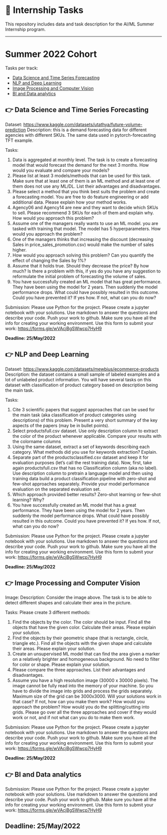 # :wave: Internship Tasks
This repository includes data and task description for the AI/ML Summer Internship program.

---

# Summer 2022 Cohort
Tasks per track:
- [Data Science and Time Series Forecasting](#TS)
- [NLP and Deep Learning](#NLP)
- [Image Processing and Computer Vision](#CV)
- [BI and Data analytics](#BI)

## :point_right: Data Science and Time Series Forecasting <a name="TS"></a>
Dataset: https://www.kaggle.com/datasets/utathya/future-volume-prediction
Description: this is a demand forecasting data for different agencies with different SKUs. The same data used in pytorch-forecasting TFT example.

Tasks:
1. Data is aggregated at monthly level. The task is to create a forecasting model that would forecast the demand for the next 3 months. How would you evaluate and compare your models?
2. Please list at least 3 models/methods that can be used for this task. Make sure that at least one of them is an ML method and at least one of them does not use any ML/DL. List their advantages and disadvantages.
3. Please select a method that you think best suits the problem and create a forecasting model. You are free to do feature engineering or add additional data.
Please explain how your method works.
4. Agency06 and Agency14 are new and they want to decide which SKUs to sell. Please recommend 3 SKUs for each of them and explain why. How would you approach this problem?
5. Assume one of the managers really wants to use an ML model. you are tasked with training that model. The model has 5 hyperparameters. How would you approach the problem?
6. One of the managers thinks that increasing the discount (decreasing Sales in price_sales_promotion.csv) would make the number of sales higher.
7. How would you approach solving this problem? Can you quantify the effect of changing the Sales by 1%?
8. Assume that it holds true. Should they decrease the price? By how much? Is there a problem with this, if yes do you have any suggestion to reformulate the initial problem of forecasting the volume of sales.
9. You have successfully created an ML model that has great performance. They have been using the model for 2 years. Then suddenly the model performance drops. What could have possibly resulted in this outcome. Could you have prevented it? If yes how. If not, what can you do now?


Submission: Please use Python for the project. Please create a jupyter notebook with your solutions. Use markdown to answer the questions and describe your code. Push your work to github. Make sure you have all the info for creating your working environment. Use this form to submit your work: https://forms.gle/wVAcjBgSWwcp7HyH9

**Deadline: 25/May/2022**

## :point_right: NLP and Deep Learning <a name="NLP"></a>
Dataset: https://www.kaggle.com/datasets/mewbius/ecommerce-products
Description: the dataset contains a small sample of labeled examples and a lot of unlabeled product information. You will have several tasks on this dataset with classification of product category based on description being the main task.

Tasks:
1. Cite 3 scientific papers that suggest approaches that can be used for the main task (aka classification of product categories using descriptions) of this problem. Present a very short summary of the key aspects of the papers (may be in bullet points).
2. Select productsfull.csv dataset. Use only description column to extract the color of the product whenever applicable. Compare your results with the colorname columns
3. Using the same dataset, extract a set of keywords describing each category. What methods did you use for keywords extraction? Explain.
4. Separate part of the productsclassified.csv dataset and keep it for evaluation purposes (let’s call the rest training data). Now, first, take again productsfull.csv that has no Classification column (aka no label). Use description column to pretrain a language model and then using training data build a product classification pipeline with zero-shot and few-shot approaches separately. Provide your model performance evaluation on the separated evaluation set.
5. Which approach provided better results? Zero-shot learning or few-shot learning? Why?
6. You have successfully created an ML model that has a great performance. They have been using the model for 2 years. Then suddenly the model performance drops. What could have possibly resulted in this outcome. Could you have prevented it? If yes how. If not, what can you do now?

Submission: Please use Python for the project. Please create a jupyter notebook with your solutions. Use markdown to answer the questions and describe your code. Push your work to github. Make sure you have all the info for creating your working environment. Use this form to submit your work: https://forms.gle/wVAcjBgSWwcp7HyH9

**Deadline: 25/May/2022**

## :point_right: Image Processing and Computer Vision <a name="CV"></a>
Image:
Description: Consider the image above. The task is to be able to detect different shapes and calculate their area in the picture. 

Tasks:
Please create 3 different methods:
1. Find the objects by the color. The color should be input. Find all the objects that have the given color. Calculate their areas. Please explain your solution.
2. Find the objects by their geometric shape (that is rectangle, circle, triangle etc.). Find all the objects with the given shape and calculate their areas. Please explain your solution.
3. Create an unsupervised ML model that can find the area given a marker on a relatively brighter and homogeneous background. No need to filter for color or shape. Please explain your solution.
4. Please compare the three approaches. List their advantages and disadvantages. 
5. Assume you have a high resolution image (30000 x 30000 pixels). The image cannot be fully read into the memory of your machine. So you have to divide the image into grids and process the grids separately. Maximum size of the grid can be 3000x3000. Will your solutions work in that case? If not, how can you make them work? How would you approach the problem? How would you do the splitting/cutting into grids. Please go over all the three approaches and cover if they would work or not, and if not what can you do to make them work. 

Submission: Please use Python for the project. Please create a jupyter notebook with your solutions. Use markdown to answer the questions and describe your code. Push your work to github. Make sure you have all the info for creating your working environment. Use this form to submit your work: https://forms.gle/wVAcjBgSWwcp7HyH9

**Deadline: 25/May/2022**

## :point_right: BI and Data analytics <a name="BI"></a>

Submission: Please use Python for the project. Please create a jupyter notebook with your solutions. Use markdown to answer the questions and describe your code. Push your work to github. Make sure you have all the info for creating your working environment. Use this form to submit your work: https://forms.gle/wVAcjBgSWwcp7HyH9

**Deadline: 25/May/2022**
---
